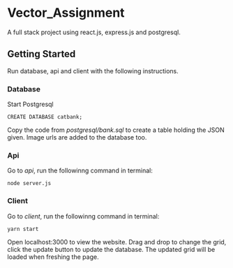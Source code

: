 # Vector_Assignment

A full stack project using react.js, express.js and postgresql.

## Getting Started
Run database, api and client with the following instructions.

### Database

Start Postgresql

```
CREATE DATABASE catbank;
```
Copy the code from *postgresql/bank.sql* to create a table holding the JSON given. Image urls are added to the database too.

### Api

Go to *api*, run the followinng command in terminal:
```
node server.js
```


### Client

Go to *client*, run the followinng command in terminal:
```
yarn start
```

Open localhost:3000 to view the website. Drag and drop to change the grid, click the update button to update the database. The updated grid will be loaded when freshing the page.


